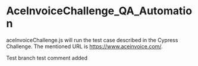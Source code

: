 # AceInvoiceChallenge_QA_Automation

aceInvoiceChallenge.js will run the test case described in the Cypress Challenge. The mentioned URL is https://www.aceinvoice.com/.

Test branch test comment added
